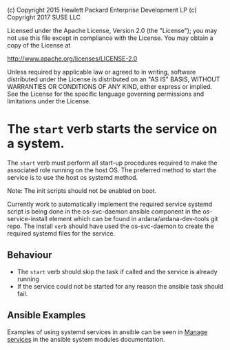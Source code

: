 
(c) Copyright 2015 Hewlett Packard Enterprise Development LP
(c) Copyright 2017 SUSE LLC

Licensed under the Apache License, Version 2.0 (the "License"); you may
not use this file except in compliance with the License. You may obtain
a copy of the License at

http://www.apache.org/licenses/LICENSE-2.0

Unless required by applicable law or agreed to in writing, software
distributed under the License is distributed on an "AS IS" BASIS, WITHOUT
WARRANTIES OR CONDITIONS OF ANY KIND, either express or implied. See the
License for the specific language governing permissions and limitations
under the License.


# The `start` verb starts the service on a system.

The `start` verb must perform all start-up procedures required to make the
associated role running on the host OS. The preferred method to start the
service is to use the host os systemd method.

Note: The init scripts should not be enabled on boot.

Currently work to automatically implement the required service systemd script is
being done in the os-svc-daemon ansible component in the os-service-install
element which can be found in ardana/ardana-dev-tools git repo. The install `verb`
should have used the os-svc-daemon to create the required systemd files for the
service.

## Behaviour
- The `start` verb should skip the task if called and the service is already running
- If the service could not be started for any reason the ansible task should fail.

## Ansible Examples
Examples of using systemd services in ansible can be seen in
[Manage services](http://docs.ansible.com/service_module.html) in the ansible
system modules documentation.
